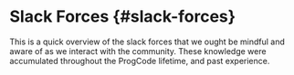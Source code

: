 # Slack Forces {#slack-forces}

This is a quick overview of the slack forces that we ought be mindful and aware of as we interact with the community. These knowledge were accumulated throughout the ProgCode lifetime, and past experience.